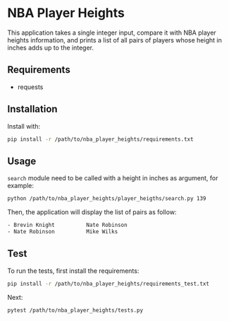 # NBA Player Heights

This application takes a single integer input, compare it with NBA player heights information, and prints a list of all pairs of players whose height in inches adds up to the integer.

## Requirements

- requests

## Installation

Install with:
```bash
pip install -r /path/to/nba_player_heights/requirements.txt
```

## Usage

`search` module need to be called with a height in inches as argument, for example:

```bash
python /path/to/nba_player_heights/player_heigths/search.py 139
```

Then, the application will display the list of pairs as follow:

```bash
- Brevin Knight          Nate Robinson
- Nate Robinson          Mike Wilks
```

## Test

To run the tests, first install the requirements:
```bash
pip install -r /path/to/nba_player_heights/requirements_test.txt
```

Next:
```bash
pytest /path/to/nba_player_heights/tests.py
```